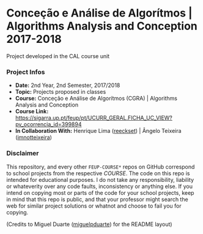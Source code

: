 # Conceção e Análise de Algorítmos | Algorithms Analysis and Conception 2017-2018
Project developed in the CAL course unit

### Project Infos
* **Date:** 2nd Year, 2nd Semester, 2017/2018
* **Topic:** Projects proposed in classes
* **Course:** Conceção e Análise de Algorítmos (CGRA) | Algorithms Analysis and Conception
* **Course Link:** https://sigarra.up.pt/feup/pt/UCURR_GERAL.FICHA_UC_VIEW?pv_ocorrencia_id=399894
* **In Collaboration With:** Henrique Lima ([reeckset](https://github.com/reeckset)) | Ângelo Teixeira ([imnotteixeira](https://github.com/imnotteixeira))

### Disclaimer
This repository, and every other `FEUP-COURSE*` repos on GitHub correspond to school projects from the respective *COURSE*. The code on this repo is intended for educational purposes. I do not take any responsibility, liability or whateverity over any code faults, inconsistency or anything else. If you intend on copying most or parts of the code for your school projects, keep in mind that this repo is public, and that your professor might search the web for similar project solutions or whatnot and choose to fail you for copying.

(Credits to Miguel Duarte ([miguelpduarte](https://github.com/miguelpduarte)) for the README layout)
